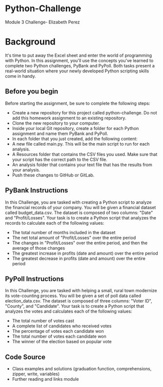 # Python-Challenge
Module 3 Challenge- Elizabeth Perez

# Background
It's time to put away the Excel sheet and enter the world of programming with Python. In this assignment, you'll use the concepts you've learned to complete two Python challenges, PyBank and PyPoll. Both tasks present a real-world situation where your newly developed Python scripting skills come in handy.

## Before you begin
Before starting the assignment, be sure to complete the following steps:
- Create a new repository for this project called python-challenge. Do not add this homework assignment to an existing repository.
- Clone the new repository to your computer.
- Inside your local Git repository, create a folder for each Python assignment and name them PyBank and PyPoll.
- In each folder that you just created, add the following content:
-   A new file called main.py. This will be the main script to run for each analysis.
- A Resources folder that contains the CSV files you used. Make sure that your script has the correct path to the CSV file.
- An analysis folder that contains your text file that has the results from your analysis.
- Push these changes to GitHub or GitLab.

## PyBank Instructions
In this Challenge, you are tasked with creating a Python script to analyze the financial records of your company. You will be given a financial dataset called budget_data.csv. The dataset is composed of two columns: "Date" and "Profit/Losses".
Your task is to create a Python script that analyzes the records to calculate each of the following values:
- The total number of months included in the dataset
- The net total amount of "Profit/Losses" over the entire period
- The changes in "Profit/Losses" over the entire period, and then the average of those changes
- The greatest increase in profits (date and amount) over the entire period
- The greatest decrease in profits (date and amount) over the entire period

## PyPoll Instructions
In this Challenge, you are tasked with helping a small, rural town modernize its vote-counting process.
You will be given a set of poll data called election_data.csv. The dataset is composed of three columns: "Voter ID", "County", and "Candidate". Your task is to create a Python script that analyzes the votes and calculates each of the following values:
- The total number of votes cast
- A complete list of candidates who received votes
- The percentage of votes each candidate won
- The total number of votes each candidate won
- The winner of the election based on popular vote

## Code Source
- Class examples and solutions (graduation function, comprehensions, zipper, write, variables)
- Further reading and links module
